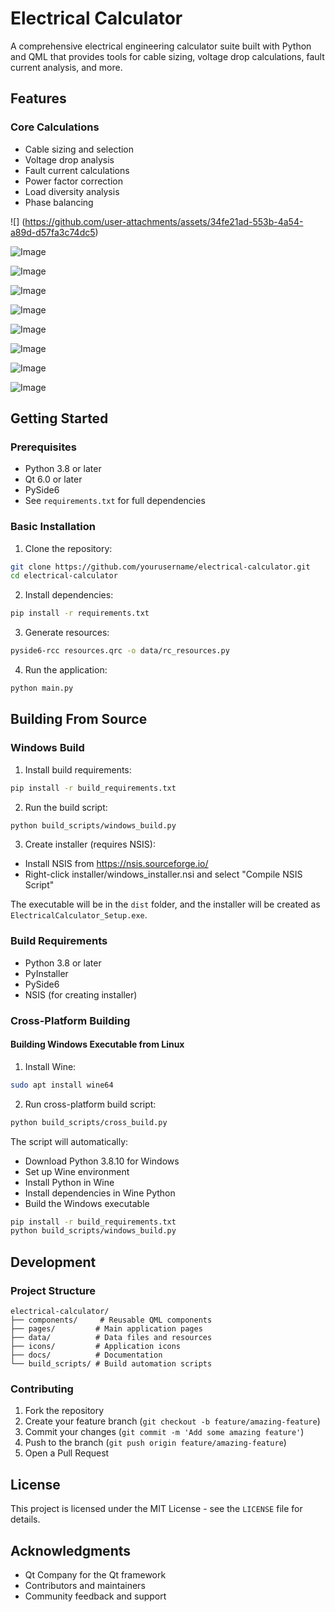 # Electrical Calculator

A comprehensive electrical engineering calculator suite built with Python and QML that provides tools for cable sizing, voltage drop calculations, fault current analysis, and more.

## Features

### Core Calculations
- Cable sizing and selection
- Voltage drop analysis 
- Fault current calculations
- Power factor correction
- Load diversity analysis
- Phase balancing

![] (https://github.com/user-attachments/assets/34fe21ad-553b-4a54-a89d-d57fa3c74dc5)

![Image](https://github.com/user-attachments/assets/344f6725-d1f3-4d2c-80be-b3ae8c69b64b)

![Image](https://github.com/user-attachments/assets/f14193c9-bb32-4ed7-8e2a-3737d09fbb80)

![Image](https://github.com/user-attachments/assets/78289c45-4dae-4b97-8e61-c341a3de903c)

![Image](https://github.com/user-attachments/assets/c29e6749-ead1-4cb7-8332-aab87a47f8ed)

![Image](https://github.com/user-attachments/assets/63c39487-3109-4e64-9ebe-c13e941e69c6)

![Image](https://github.com/user-attachments/assets/000c387f-f8dd-4732-879c-021c3430657a)

![Image](https://github.com/user-attachments/assets/79e2eec1-9ea1-4451-a5d9-e47eecc2302d)

![Image](https://github.com/user-attachments/assets/68ec1a52-4fd0-4e80-bd2a-2b5375aecb41)

## Getting Started

### Prerequisites
- Python 3.8 or later
- Qt 6.0 or later
- PySide6
- See `requirements.txt` for full dependencies

### Basic Installation

1. Clone the repository:
```bash
git clone https://github.com/yourusername/electrical-calculator.git
cd electrical-calculator
```

2. Install dependencies:
```bash
pip install -r requirements.txt
```

3. Generate resources:
```bash
pyside6-rcc resources.qrc -o data/rc_resources.py
```

4. Run the application:
```bash
python main.py
```

## Building From Source

### Windows Build

1. Install build requirements:
```bash
pip install -r build_requirements.txt
```

2. Run the build script:
```bash
python build_scripts/windows_build.py
```

3. Create installer (requires NSIS):
- Install NSIS from https://nsis.sourceforge.io/
- Right-click installer/windows_installer.nsi and select "Compile NSIS Script"

The executable will be in the `dist` folder, and the installer will be created as `ElectricalCalculator_Setup.exe`.

### Build Requirements
- Python 3.8 or later
- PyInstaller
- PySide6
- NSIS (for creating installer)

### Cross-Platform Building

#### Building Windows Executable from Linux
1. Install Wine:
```bash
sudo apt install wine64
```

2. Run cross-platform build script:
```bash
python build_scripts/cross_build.py
```

The script will automatically:
- Download Python 3.8.10 for Windows
- Set up Wine environment
- Install Python in Wine
- Install dependencies in Wine Python
- Build the Windows executable

```bash
pip install -r build_requirements.txt
python build_scripts/windows_build.py
```

## Development

### Project Structure
```
electrical-calculator/
├── components/     # Reusable QML components
├── pages/         # Main application pages
├── data/          # Data files and resources
├── icons/         # Application icons
├── docs/          # Documentation
└── build_scripts/ # Build automation scripts
```

### Contributing
1. Fork the repository
2. Create your feature branch (`git checkout -b feature/amazing-feature`)
3. Commit your changes (`git commit -m 'Add some amazing feature'`)
4. Push to the branch (`git push origin feature/amazing-feature`)
5. Open a Pull Request

## License
This project is licensed under the MIT License - see the `LICENSE` file for details.

## Acknowledgments
- Qt Company for the Qt framework
- Contributors and maintainers
- Community feedback and support